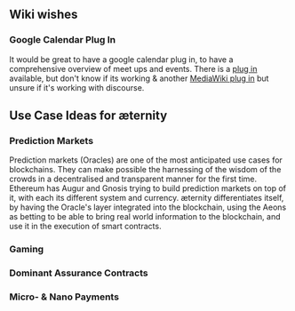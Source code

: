 ## Wiki wishes
### Google Calendar Plug In

It would be great to have a google calendar plug in, to have a comprehensive overview of meet ups and events.
There is a [plug in](https://meta.discourse.org/t/embed-google-spreadsheet-plugin/21673/2) available, but don't know if its working & another [MediaWiki plug in](https://www.mediawikiwidgets.org/Google_Calendar) but unsure if it's working with discourse.


## Use Case Ideas for æternity
### Prediction Markets

Prediction markets (Oracles) are one of the most anticipated use cases for blockchains. They can make possible the harnessing of the wisdom of the crowds in a decentralised and transparent manner for the first time.
Ethereum has Augur and Gnosis trying to build prediction markets on top of it, with each its different system and currency.
æternity differentiates itself, by having the Oracle's layer integrated into the blockchain, using the Aeons as betting to be able to bring real world information to the blockchain, and use it in the execution of smart contracts.

### Gaming

### Dominant Assurance Contracts

### Micro- & Nano Payments